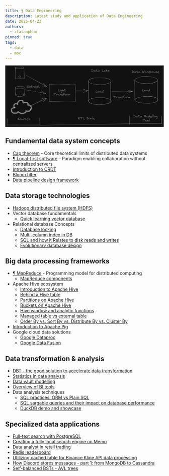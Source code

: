```yaml
---
title: § Data Engineering
description: Latest study and application of Data Engineering
date: 2025-04-23
authors:
  - zlatanpham
pinned: true
tags:
  - data
  - moc
---
```


![](assets/data-engineering-moc.webp)

## Fundamental data system concepts
- [Cap theorem](cap-theorem.md) - Core theoretical limits of distributed data systems
- [¶ Local-first software](local-first-software.md) - Paradigm enabling collaboration without centralized servers
- [Introduction to CRDT](introduction-to-crdt.md)
- [Bloom filter](bloom-filter.md)
- [Data pipeline design framework](data-pipeline-design-framework.md)

## Data storage technologies
- [Hadoop distributed file system (HDFS)](hadoop-distributed-file-system-hdfs.md)
- Vector database fundamentals
  - [Quick learning vector database](quick-learning-vector-database.md)
- Relational database Concepts
  - [Database locking](database-locking.md)
  - [Multi-column index in DB](202301191192-multi-column-index-in-db.md)
  - [SQL and how it Relates to disk reads and writes](sql-and-how-it-relates-to-disk-reads-and-writes.md)
  - [Evolutionary database design](evolutionary-database-design.md)

## Big data processing frameworks
- [¶ MapReduce](mapreduce.md) - Programming model for distributed computing
  - [MapReduce components](mapreduce-components.md)
- Apache Hive ecosystem
  - [Introduction to Apache Hive](introduction-to-apache-hive.md)
  - [Behind a Hive table](behind-a-hive-table.md)
  - [Partitions on Apache Hive](partitions-on-apache-hive.md)
  - [Buckets on Apache Hive](buckets-on-apache-hive.md)
  - [Hive window and analytic functions](hive-window-and-analytic-functions.md)
  - [Managed table vs external table](managed-table-vs-external-table.md)
  - [Order By vs. Sort By vs. Distribute By vs. Cluster By](order-by-vs-sort-by-vs-distribute-by-vs-cluster-by.md)
- [Introduction to Apache Pig](introduction-to-apache-pig.md)
- Google cloud data solutions
  - [Google Dataproc](google-dataproc.md)
  - [Google Data Fusion](google-data-fusion.md)

## Data transformation & analysis
- [DBT - the good solution to accelerate data transformation](dbt-the-good-solution-to-accelerate-data-transformation.md)
- [Statistics in data analysis](statistics-in-data-analysis.md)
- [Data vault modelling](data-vault-modelling.md)
- [Overview of BI tools](overview-of-bi-tools.md)
- Data analysis techniques
  - [SQL practices: ORM vs Plain SQL](sql-practices-orm-vs-plain-sql.md)
  - [SQL sargable queries and their impact on database performance](sql-sargable-queries-and-their-impact-on-database-performance.md)
  - [DuckDB demo and showcase](duckdb-demo-and-showcase.md)

## Specialized data applications
- [Full-text search with PostgreSQL](full-text-search-with-postgresql.md)
- [Creating a fully local search engine on Memo](creating-a-fully-local-search-engine-on-memo.md)
- [Data analyst in retail trading](data-analyst-in-retail-trading.md)
- [Redis leaderboard](redis-leaderboard.md)
- [Utilizing cached table for Binance Kline API data processing](utilizing-cached-table-for-binance-kline-api-data-processing.md)
- [How Discord stores messages - part 1: from MongoDB to Cassandra](how-discord-stores-messages-part-1-from-mongodb-to-cassandra.md)
- [Self-balanced BSTs - AVL trees](self-balanced-bsts-avl-trees.md)

